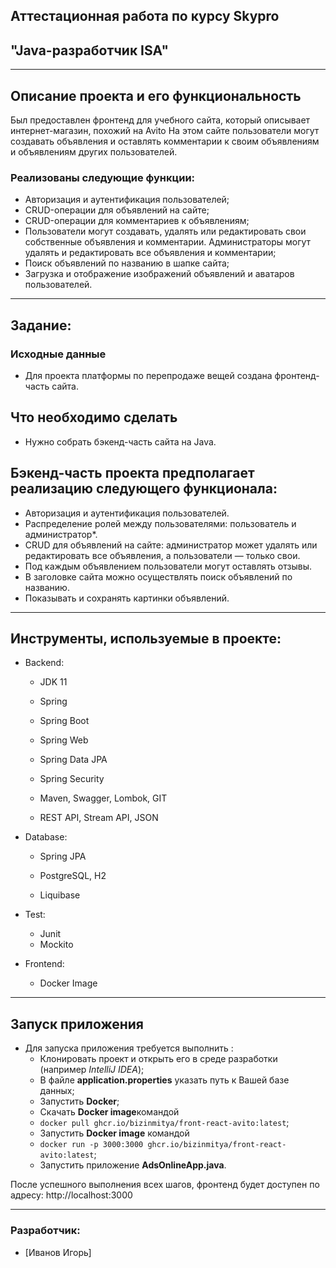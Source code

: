 <div>

## Аттестационная работа по курсу Skypro 
##           "Java-разработчик ISA"  

</div>

___

## Описание проекта и его функциональность

Был предоставлен фронтенд для учебного сайта, который описывает интернет-магазин, похожий на Avito
На этом сайте пользователи могут создавать объявления и оставлять комментарии к своим объявлениям и объявлениям других
пользователей.

### Реализованы следующие функции:

- Авторизация и аутентификация пользователей;
- CRUD-операции для объявлений на сайте;
- CRUD-операции для комментариев к объявлениям;
- Пользователи могут создавать, удалять или редактировать свои собственные объявления и комментарии. Администраторы
  могут удалять и редактировать все объявления и комментарии;
- Поиск объявлений по названию в шапке сайта;
- Загрузка и отображение изображений объявлений и аватаров пользователей.
___
## Задание:

### Исходные данные
- Для проекта платформы по перепродаже вещей создана фронтенд-часть сайта.

## Что необходимо сделать
- Нужно собрать бэкенд-часть сайта на Java.

## Бэкенд-часть проекта предполагает реализацию следующего функционала:

- Авторизация и аутентификация пользователей.
- Распределение ролей между пользователями: пользователь и администратор*.
- CRUD для объявлений на сайте: администратор может удалять или редактировать все объявления, а пользователи — только свои.
- Под каждым объявлением пользователи могут оставлять отзывы.
- В заголовке сайта можно осуществлять поиск объявлений по названию.
- Показывать и сохранять картинки объявлений.
___

## Инструменты, используемые в проекте:

* Backend:
    - JDK 11 
    - Spring
  
    - Spring Boot
    - Spring Web
    - Spring Data JPA
    - Spring Security
  
    - Maven, Swagger, Lombok, GIT
  
    - REST API, Stream API, JSON
  
* Database:
    - Spring JPA
  
    - PostgreSQL, H2
  
    - Liquibase
  
* Test:
  - Junit
  - Mockito
* Frontend:
  - Docker Image

___

## Запуск приложения

* Для запуска приложения требуется выполнить :
    - Клонировать проект и открыть его в среде разработки (например *IntelliJ IDEA*);
    - В файле **application.properties** указать путь к Вашей базе данных;
    - Запустить **Docker**;
    - Скачать  **Docker image**командой 
    - ```docker pull ghcr.io/bizinmitya/front-react-avito:latest```;
    - Запустить **Docker image** командой 
    - ```docker run -p 3000:3000 ghcr.io/bizinmitya/front-react-avito:latest```;
    - Запустить приложение  **AdsOnlineApp.java**.

После успешного выполнения всех шагов, фронтенд будет доступен по адресу: http://localhost:3000

___

### Разработчик:

- [Иванов Игорь]

 

